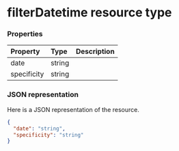 # filterDatetime resource type




### Properties
| Property	   | Type	|Description|
|:---------------|:--------|:----------|
|date|string||
|specificity|string||

### JSON representation

Here is a JSON representation of the resource.

<!-- {
  "blockType": "resource",
  "optionalProperties": [

  ],
  "@odata.type": "microsoft.graph.filterDatetime"
}-->

```json
{
  "date": "string",
  "specificity": "string"
}

```

<!-- uuid: 8fcb5dbc-d5aa-4681-8e31-b001d5168d79
2015-10-25 14:57:30 UTC -->
<!-- {
  "type": "#page.annotation",
  "description": "filterDatetime resource",
  "keywords": "",
  "section": "documentation",
  "tocPath": ""
}-->